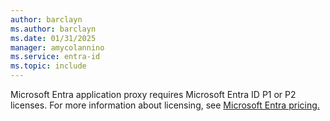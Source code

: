 ```yaml
---
author: barclayn
ms.author: barclayn
ms.date: 01/31/2025
manager: amycolannino
ms.service: entra-id
ms.topic: include
---
```



Microsoft Entra application proxy requires Microsoft Entra ID P1 or P2 licenses. For more information about licensing, see [Microsoft Entra pricing.](https://www.microsoft.com/security/business/microsoft-entra-pricing)
